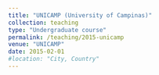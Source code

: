 ```yaml
---
title: "UNICAMP (University of Campinas)"
collection: teaching
type: "Undergraduate course"
permalink: /teaching/2015-unicamp
venue: "UNICAMP"
date: 2015-02-01
#location: "City, Country"
---
```

